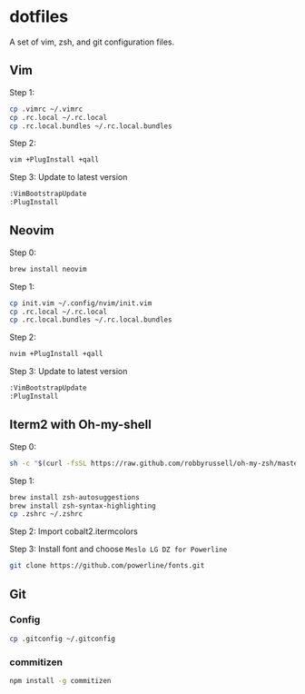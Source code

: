 # dotfiles

A set of vim, zsh, and git configuration files.

## Vim

Step 1:

```bash
cp .vimrc ~/.vimrc
cp .rc.local ~/.rc.local
cp .rc.local.bundles ~/.rc.local.bundles
```

Step 2:

```bash
vim +PlugInstall +qall
```

Step 3: Update to latest version

```bash
:VimBootstrapUpdate
:PlugInstall
```

## Neovim

Step 0:

```bash
brew install neovim
```

Step 1:

```bash
cp init.vim ~/.config/nvim/init.vim
cp .rc.local ~/.rc.local
cp .rc.local.bundles ~/.rc.local.bundles
```

Step 2:

```bash
nvim +PlugInstall +qall
```

Step 3: Update to latest version

```bash
:VimBootstrapUpdate
:PlugInstall
```

## Iterm2 with Oh-my-shell

Step 0:

```bash
sh -c "$(curl -fsSL https://raw.github.com/robbyrussell/oh-my-zsh/master/tools/install.sh)"
```

Step 1:

```bash
brew install zsh-autosuggestions
brew install zsh-syntax-highlighting
cp .zshrc ~/.zshrc
```

Step 2:
Import cobalt2.itermcolors

Step 3: Install font and choose `Meslo LG DZ for Powerline`

```bash
git clone https://github.com/powerline/fonts.git
```

## Git

### Config

```bash
cp .gitconfig ~/.gitconfig
```

### commitizen

```bash
npm install -g commitizen
```
